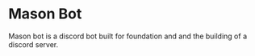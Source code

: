 # Mason Bot
Mason bot is a discord bot built for foundation and and the building of a discord server.
